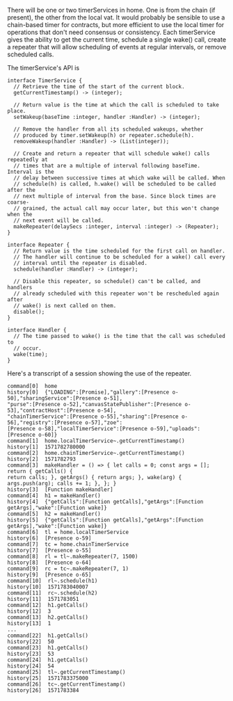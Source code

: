 There will be one or two timerServices in home. One is from the chain (if
present), the other from the local vat. It would probably be sensible to use a
chain-based timer for contracts, but more efficient to use the local timer
for operations that don't need consensus or consistency. Each timerService
gives the ability to get the current time, schedule a single wake() call,
create a repeater that will allow scheduling of events at regular intervals,
or remove scheduled calls.

The timerService's API is 

```
interface TimerService {
  // Retrieve the time of the start of the current block.
  getCurrentTimestamp() -> (integer);

  // Return value is the time at which the call is scheduled to take place.
  setWakeup(baseTime :integer, handler :Handler) -> (integer);

  // Remove the handler from all its scheduled wakeups, whether
  // produced by timer.setWakeup(h) or repeater.schedule(h).
  removeWakeup(handler :Handler) -> (List(integer));

  // Create and return a repeater that will schedule wake() calls repeatedly at
  // times that are a multiple of interval following baseTime. Interval is the
  // delay between successive times at which wake will be called. When
  // schedule(h) is called, h.wake() will be scheduled to be called after the
  // next multiple of interval from the base. Since block times are coarse-
  // grained, the actual call may occur later, but this won't change when the
  // next event will be called. 
  makeRepeater(delaySecs :integer, interval :integer) -> (Repeater);
}

interface Repeater {
  // Return value is the time scheduled for the first call on handler.
  // The handler will continue to be scheduled for a wake() call every
  // interval until the repeater is disabled.
  schedule(handler :Handler) -> (integer);

  // Disable this repeater, so schedule() can't be called, and handlers
  // already scheduled with this repeater won't be rescheduled again after
  // wake() is next called on them.
  disable();
}

interface Handler {
  // The time passed to wake() is the time that the call was scheduled to
  // occur.
  wake(time);
}
```

Here's a transcript of a session showing the use of the repeater.

```
command[0]  home
history[0]  {"LOADING":[Promise],"gallery":[Presence o-50],"sharingService":[Presence o-51],
"purse":[Presence o-52],"canvasStatePublisher":[Presence o-53],"contractHost":[Presence o-54],
"chainTimerService":[Presence o-55],"sharing":[Presence o-56],"registry":[Presence o-57],"zoe":
[Presence o-58],"localTimerService":[Presence o-59],"uploads":[Presence o-60]}
command[1]  home.localTimerService~.getCurrentTimestamp()
history[1]  1571782780000
command[2]  home.chainTimerService~.getCurrentTimestamp()
history[2]  1571782793
command[3]  makeHandler = () => { let calls = 0; const args = []; return { getCalls() {
return calls; }, getArgs() { return args; }, wake(arg) { args.push(arg); calls += 1; }, }; }
history[3]  [Function makeHandler]
command[4]  h1 = makeHandler()
history[4]  {"getCalls":[Function getCalls],"getArgs":[Function getArgs],"wake":[Function wake]}
command[5]  h2 = makeHandler()
history[5]  {"getCalls":[Function getCalls],"getArgs":[Function getArgs],"wake":[Function wake]}
command[6]  tl = home.localTimerService
history[6]  [Presence o-59]  
command[7]  tc = home.chainTimerService
history[7]  [Presence o-55]  
command[8]  rl = tl~.makeRepeater(7, 1500)
history[8]  [Presence o-64]  
command[9]  rc = tc~.makeRepeater(7, 1)
history[9]  [Presence o-65]  
command[10]  rl~.schedule(h1)
history[10]  1571783040007
command[11]  rc~.schedule(h2)
history[11]  1571783051
command[12]  h1.getCalls()
history[12]  3
command[13]  h2.getCalls()
history[13]  1
...
command[22]  h1.getCalls()
history[22]  50
command[23]  h1.getCalls()
history[23]  53
command[24]  h1.getCalls()
history[24]  54
command[25]  tl~.getCurrentTimestamp()
history[25]  1571783375000
command[26]  tc~.getCurrentTimestamp()
history[26]  1571783384
```
